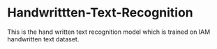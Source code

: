 # Handwrittten-Text-Recognition
 This is the hand written text recognition model which is trained on IAM handwritten text dataset.
